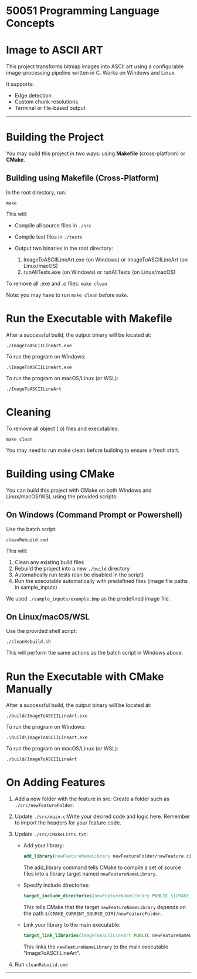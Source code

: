 # 50051 Programming Language Concepts

# Image to ASCII ART

This project transforms bitmap images into ASCII art using a configurable image-processing pipeline written in C. Works on Windows and Linux.

It supports:

- Edge detection
- Custom chunk resolutions
- Terminal or file-based output

---

# Building the Project

You may build this project in two ways: using **Makefile** (cross-platform) or **CMake**.

## Building using Makefile (Cross-Platform)

In the root directory, run:

`make`

This will:

- Compile all source files in `./src`
- Compile test files in `./tests`
- Output two binaries in the root directory:

  1. ImageToASCIILineArt.exe (on Windows) or ImageToASCIILineArt (on Linux/macOS)
  2. runAllTests.exe (on Windows) or runAllTests (on Linux/macOS)

To remove all .exe and .o files: `make clean`

Note: you may have to run `make clean` before `make`.

# Run the Executable with Makefile

After a successful build, the output binary will be located at:

`./ImageToASCIILineArt.exe`

To run the program on Windows:

`.\ImageToASCIILineArt.exe`

To run the program on macOS/Linux (or WSL):

`./ImageToASCIILineArt`

# Cleaning

To remove all object (.o) files and executables:

`make clean`

You may need to run make clean before building to ensure a fresh start.

# Building using CMake

You can build this project with CMake on both Windows and Linux/macOS/WSL using the provided scripts:

## On Windows (Command Prompt or Powershell)

Use the batch script:

`cleanRebuild.cmd`

This will:

1. Clean any existing build files
2. Rebuild the project into a new `./build` directory
3. Automatically run tests (can be disabled in the script)
4. Run the executable automatically with predefined files (image file paths in sample_inputs)

We used `./sample_inputs/example.bmp` as the predefined image file.

## On Linux/macOS/WSL

Use the provided shell script:

`./cleanRebuild.sh`

This will perform the same actions as the batch script in Windows above.

# Run the Executable with CMake Manually

After a successful build, the output binary will be located at:

`./build/ImageToASCIILineArt.exe`

To run the program on Windows:

`.\build\ImageToASCIILineArt.exe`

To run the program on macOS/Linux (or WSL):

`./build/ImageToASCIILineArt`

# On Adding Features

1. Add a new folder with the feature in src:
   Create a folder such as `./src/newFeatureFolder`.
2. Update `./src/main.c`:Write your desired code and logic here. Remember to import the headers for your feature code.
3. Update `./src/CMakeLists.txt`:

   - Add your library:

     ```cmake
     add_library(newFeatureNameLibrary newFeatureFolder/newFeature.c)
     ```

     The add_library command tells CMake to compile a set of source files into a library target named `newFeatureNameLibrary`.
   - Specify include directories:

     ```cmake
     target_include_directories(newFeatureNameLibrary PUBLIC ${CMAKE_CURRENT_SOURCE_DIR}/newFeatureFolder)
     ```

     This tells CMake that the target `newFeatureNameLibrary` depends on the path `${CMAKE_CURRENT_SOURCE_DIR}/newFeatureFolder`.
   - Link your library to the main executable:

     ```cmake
     target_link_libraries(ImageToASCIILineArt PUBLIC newFeatureNameLibrary)
     ```

     This links the `newFeatureNameLibrary` to the main executable "ImageToASCIILineArt".
4. Run `cleanRebuild.cmd`

---
